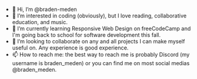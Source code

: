 - 👋 Hi, I’m @braden-meden
- 👀 I’m interested in coding (obviously), but I love reading, collaborative education, and music.
- 🌱 I’m currently learning Responsive Web Design on freeCodeCamp and I'm going back to school for software development this fall.
- 💞️ I’m looking to collaborate on any and all projects I can make myself useful on. Any experience is good experience.
- 📫 How to reach me: the best way to reach me is probably Discord (my username is braden_meden) or you can find me on most social medias @braden_meden.

<!---
braden-meden/braden-meden is a ✨ special ✨ repository because its `README.md` (this file) appears on your GitHub profile.
You can click the Preview link to take a look at your changes.
--->
